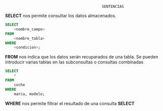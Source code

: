                                                 SENTENCIAS
                                              
**SELECT** nos permite consultar los datos almacenados.

```SQL
SELECT
    <nombre_campo> 
FROM
    <nombre_tabla>
WHERE 
    <condicion>;
```

**FROM** nos indica que los datos serán recuparados de una tabla. Se pueden introducir varias tablas en las subconsultas o consultas combinadas


```SQL
SELECT
    *
FROM
    coche
WHERE 
    marca, modelo;
```

**WHERE** nos permite filtrar el resultado de una consulta **SELECT**
